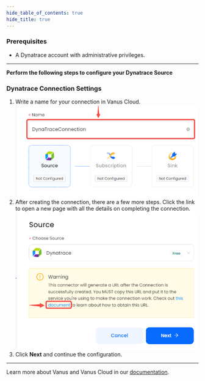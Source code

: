 ```yaml
--- 
hide_table_of_contents: true
hide_title: true
---
```


### Prerequisites

- A Dynatrace account with administrative privileges.

---

**Perform the following steps to configure your Dynatrace Source**

### Dynatrace Connection Settings

1. Write a name for your connection in Vanus Cloud.
   ![](images/1.png)
2. After creating the connection, there are a few more steps. Click the link to open a new page with all the details on completing the connection.
    ![](images/2.png)
3. Click **Next** and continue the configuration.

---

Learn more about Vanus and Vanus Cloud in our [documentation](https://docs.vanus.ai).